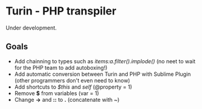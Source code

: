 Turin - PHP transpiler
====

Under development. 

Goals
----

* Add chainning to types such as *items:a.filter().implode()* (no neet to wait for the PHP team to add autoboxing!)
* Add automatic conversion between Turin and PHP with Sublime Plugin (other programmers don't even need to know)
* Add shortcuts to *$this* and *self* (@property = 1)
* Remove **$** from variables (var = 1)
* Change **->** and **::** to **.** (concatenate with ~)
